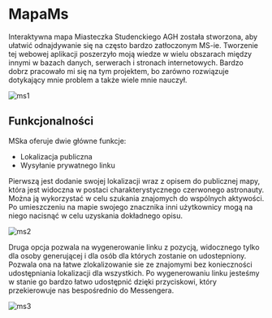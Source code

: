 # MapaMs
Interaktywna mapa Miasteczka Studenckiego AGH została stworzona, aby ułatwić odnajdywanie się na często bardzo zatłoczonym MS-ie. 
Tworzenie tej webowej aplikacji poszerzyło moją wiedze w wielu obszarach między innymi w bazach danych, serwerach i stronach internetowych.
Bardzo dobrz pracowało mi się na tym projektem, bo zarówno rozwiązuje dotykający mnie problem a także wiele mnie nauczył. 
<br>

![ms1](https://github.com/Nemezjusz/MapaMs/assets/50834734/2a661e9f-d2cb-4edd-a443-e3f7b0eb7bbf)


## Funkcjonalności

MSka oferuje dwie główne funkcje:
* Lokalizacja publiczna
* Wysyłanie prywatnego linku


Pierwszą jest dodanie swojej lokalizacji wraz z opisem do publicznej mapy, która jest widoczna w postaci 
charakterystycznego czerwonego astronauty. Można ją wykorzystać w celu szukania znajomych do wspólnych aktywości. Po umieszczeniu na mapie 
swojego znacznika inni użytkownicy mogą na niego nacisnąć w celu uzyskania dokładnego opisu.

![ms2](https://github.com/Nemezjusz/MapaMs/assets/50834734/62130e98-3db7-4c97-9511-02c46b853678)


Druga opcja pozwala na wygenerowanie linku z pozycją, widocznego tylko dla osoby generującej i dla osób dla których zostanie on udostepniony. 
Pozwala ona na łatwe zlokalizowanie sie ze znajomymi bez konieczności udostępniania lokalizacji dla wszystkich. Po wygenerowaniu linku jesteśmy w stanie 
go bardzo łatwo udostępnić dzięki przyciskowi, który przekierowuje nas bespośrednio do Messengera.

![ms3](https://github.com/Nemezjusz/MapaMs/assets/50834734/a300d2a8-c9f0-4fc7-92c6-4b3423d120cb)
